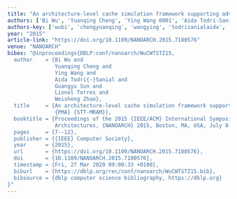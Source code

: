 ```yaml
---
title: "An architecture-level cache simulation framework supporting advanced PMA STT-MRAM"
authors: ['Bi Wu', 'Yuanqing Cheng', 'Ying Wang 0001', 'Aida Todri-Sanial', 'Guangyu Sun', 'Lionel Torres', 'Weisheng Zhao']
authors-key: ['wubi', 'chengyuanqing', 'wangying', 'todrisanialaida', 'sunguangyu', 'torreslionel', 'zhaoweisheng']
year: "2015"
article-link: "https://doi.org/10.1109/NANOARCH.2015.7180576"
venue: "NANOARCH"
bibex: "@inproceedings{DBLP:conf/nanoarch/WuCWTSTZ15,
  author    = {Bi Wu and
               Yuanqing Cheng and
               Ying Wang and
               Aida Todri{-}Sanial and
               Guangyu Sun and
               Lionel Torres and
               Weisheng Zhao},
  title     = {An architecture-level cache simulation framework supporting advanced
               {PMA} {STT-MRAM}},
  booktitle = {Proceedings of the 2015 {IEEE/ACM} International Symposium on Nanoscale
               Architectures, {NANOARCH} 2015, Boston, MA, USA, July 8-10, 2015},
  pages     = {7--12},
  publisher = {{IEEE} Computer Society},
  year      = {2015},
  url       = {https://doi.org/10.1109/NANOARCH.2015.7180576},
  doi       = {10.1109/NANOARCH.2015.7180576},
  timestamp = {Fri, 27 Mar 2020 09:00:33 +0100},
  biburl    = {https://dblp.org/rec/conf/nanoarch/WuCWTSTZ15.bib},
  bibsource = {dblp computer science bibliography, https://dblp.org}
}"
---
```


